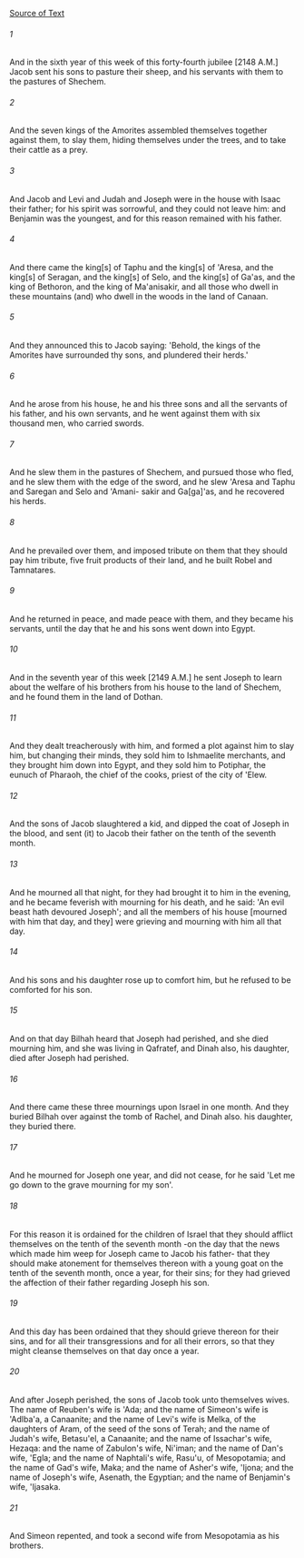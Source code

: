 [Source of Text](https://github.com/scrollmapper/bible_databases_deuterocanonical)

###### 1
And in the sixth year of this week of this forty-fourth jubilee [2148 A.M.] Jacob sent his sons to pasture their sheep, and his servants with them to the pastures of Shechem.

###### 2
And the seven kings of the Amorites assembled themselves together against them, to slay them, hiding themselves under the trees, and to take their cattle as a prey.

###### 3
And Jacob and Levi and Judah and Joseph were in the house with Isaac their father; for his spirit was sorrowful, and they could not leave him: and Benjamin was the youngest, and for this reason remained with his father.

###### 4
And there came the king[s] of Taphu and the king[s] of 'Aresa, and the king[s] of Seragan, and the king[s] of Selo, and the king[s] of Ga'as, and the king of Bethoron, and the king of Ma'anisakir, and all those who dwell in these mountains (and) who dwell in the woods in the land of Canaan.

###### 5
And they announced this to Jacob saying: 'Behold, the kings of the Amorites have surrounded thy sons, and plundered their herds.'

###### 6
And he arose from his house, he and his three sons and all the servants of his father, and his own servants, and he went against them with six thousand men, who carried swords.

###### 7
And he slew them in the pastures of Shechem, and pursued those who fled, and he slew them with the edge of the sword, and he slew 'Aresa and Taphu and Saregan and Selo and 'Amani- sakir and Ga[ga]'as, and he recovered his herds.

###### 8
And he prevailed over them, and imposed tribute on them that they should pay him tribute, five fruit products of their land, and he built Robel and Tamnatares.

###### 9
And he returned in peace, and made peace with them, and they became his servants, until the day that he and his sons went down into Egypt.

###### 10
And in the seventh year of this week [2149 A.M.] he sent Joseph to learn about the welfare of his brothers from his house to the land of Shechem, and he found them in the land of Dothan.

###### 11
And they dealt treacherously with him, and formed a plot against him to slay him, but changing their minds, they sold him to Ishmaelite merchants, and they brought him down into Egypt, and they sold him to Potiphar, the eunuch of Pharaoh, the chief of the cooks, priest of the city of 'Elew.

###### 12
And the sons of Jacob slaughtered a kid, and dipped the coat of Joseph in the blood, and sent (it) to Jacob their father on the tenth of the seventh month.

###### 13
And he mourned all that night, for they had brought it to him in the evening, and he became feverish with mourning for his death, and he said: 'An evil beast hath devoured Joseph'; and all the members of his house [mourned with him that day, and they] were grieving and mourning with him all that day.

###### 14
And his sons and his daughter rose up to comfort him, but he refused to be comforted for his son.

###### 15
And on that day Bilhah heard that Joseph had perished, and she died mourning him, and she was living in Qafratef, and Dinah also, his daughter, died after Joseph had perished.

###### 16
And there came these three mournings upon Israel in one month. And they buried Bilhah over against the tomb of Rachel, and Dinah also. his daughter, they buried there.

###### 17
And he mourned for Joseph one year, and did not cease, for he said 'Let me go down to the grave mourning for my son'.

###### 18
For this reason it is ordained for the children of Israel that they should afflict themselves on the tenth of the seventh month -on the day that the news which made him weep for Joseph came to Jacob his father- that they should make atonement for themselves thereon with a young goat on the tenth of the seventh month, once a year, for their sins; for they had grieved the affection of their father regarding Joseph his son.

###### 19
And this day has been ordained that they should grieve thereon for their sins, and for all their transgressions and for all their errors, so that they might cleanse themselves on that day once a year.

###### 20
And after Joseph perished, the sons of Jacob took unto themselves wives. The name of Reuben's wife is 'Ada; and the name of Simeon's wife is 'Adlba'a, a Canaanite; and the name of Levi's wife is Melka, of the daughters of Aram, of the seed of the sons of Terah; and the name of Judah's wife, Betasu'el, a Canaanite; and the name of Issachar's wife, Hezaqa: and the name of Zabulon's wife, Ni'iman; and the name of Dan's wife, 'Egla; and the name of Naphtali's wife, Rasu'u, of Mesopotamia; and the name of Gad's wife, Maka; and the name of Asher's wife, 'Ijona; and the name of Joseph's wife, Asenath, the Egyptian; and the name of Benjamin's wife, 'Ijasaka.

###### 21
And Simeon repented, and took a second wife from Mesopotamia as his brothers.